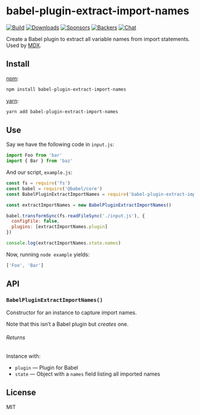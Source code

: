 # babel-plugin-extract-import-names

[![Build][build-badge]][build]
[![Downloads][downloads-badge]][downloads]
[![Sponsors][sponsors-badge]][opencollective]
[![Backers][backers-badge]][opencollective]
[![Chat][chat-badge]][chat]

Create a Babel plugin to extract all variable names from import statements.
Used by [MDX][].

## Install

[npm][]:

```sh
npm install babel-plugin-extract-import-names
```

[yarn][]:

```sh
yarn add babel-plugin-extract-import-names
```

## Use

Say we have the following code in `input.js`:

```js
import Foo from 'bar'
import { Bar } from 'baz'
```

And our script, `example.js`:

```js
const fs = require('fs')
const babel = require('@babel/core')
const BabelPluginExtractImportNames = require('babel-plugin-extract-import-names')

const extractImportNames = new BabelPluginExtractImportNames()

babel.transformSync(fs.readFileSync('./input.js'), {
  configFile: false,
  plugins: [extractImportNames.plugin]
})

console.log(extractImportNames.state.names)
```

Now, running `node example` yields:

```js
['Foo', 'Bar']
```

## API

### `BabelPluginExtractImportNames()`

Constructor for an instance to capture import names.

Note that this isn’t a Babel plugin but _creates_ one.

###### Returns

Instance with:

*   `plugin` — Plugin for Babel
*   `state` — Object with a `names` field listing all imported names

## License

MIT

[build-badge]: https://github.com/mdx-js/mdx/workflows/CI/badge.svg
[build]: https://github.com/mdx-js/mdx/actions
[downloads-badge]: https://img.shields.io/npm/dm/babel-plugin-extract-import-names.svg
[downloads]: https://www.npmjs.com/package/babel-plugin-extract-import-names
[sponsors-badge]: https://opencollective.com/unified/sponsors/badge.svg
[backers-badge]: https://opencollective.com/unified/backers/badge.svg
[opencollective]: https://opencollective.com/unified
[chat-badge]: https://img.shields.io/badge/chat-discussions-success.svg
[chat]: https://github.com/mdx-js/mdx/discussions
[mdx]: https://mdxjs.com
[npm]: https://docs.npmjs.com/cli/install
[yarn]: https://yarnpkg.com/cli/add
